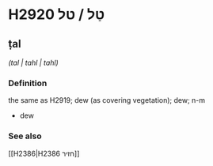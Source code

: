 # H2920 טַל / טל

## ṭal

_(tal | tahl | tahl)_

### Definition

the same as H2919; dew (as covering vegetation); dew; n-m

- dew

### See also

[[H2386|H2386 חזיר]]
